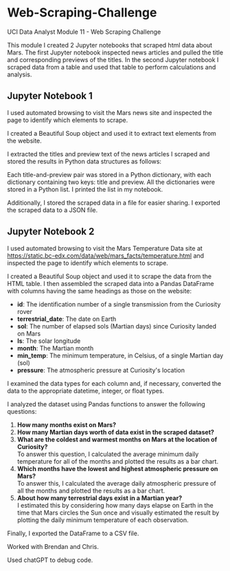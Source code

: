# Web-Scraping-Challenge
UCI Data Analyst Module 11 - Web Scraping Challenge

This module I created 2 Jupyter notebooks that scraped html data about Mars. The first Jupyter notebook inspected news articles and pulled the title and corresponding previews of the titles. In the second Jupyter notebook I scraped data from a table and used that table to perform calculations and analysis. 

## Jupyter Notebook 1
I used automated browsing to visit the Mars news site and inspected the page to identify which elements to scrape.

I created a Beautiful Soup object and used it to extract text elements from the website.

I extracted the titles and preview text of the news articles I scraped and stored the results in Python data structures as follows:

Each title-and-preview pair was stored in a Python dictionary, with each dictionary containing two keys: title and preview.
All the dictionaries were stored in a Python list.
I printed the list in my notebook.

Additionally, I stored the scraped data in a file for easier sharing. I exported the scraped data to a JSON file.

## Jupyter Notebook 2
I used automated browsing to visit the Mars Temperature Data site at https://static.bc-edx.com/data/web/mars_facts/temperature.html and inspected the page to identify which elements to scrape.

I created a Beautiful Soup object and used it to scrape the data from the HTML table. I then assembled the scraped data into a Pandas DataFrame with columns having the same headings as those on the website:

- **id**: The identification number of a single transmission from the Curiosity rover
- **terrestrial_date**: The date on Earth
- **sol**: The number of elapsed sols (Martian days) since Curiosity landed on Mars
- **ls**: The solar longitude
- **month**: The Martian month
- **min_temp**: The minimum temperature, in Celsius, of a single Martian day (sol)
- **pressure**: The atmospheric pressure at Curiosity's location

I examined the data types for each column and, if necessary, converted the data to the appropriate datetime, integer, or float types.

I analyzed the dataset using Pandas functions to answer the following questions:

1. **How many months exist on Mars?**
2. **How many Martian days worth of data exist in the scraped dataset?**
3. **What are the coldest and warmest months on Mars at the location of Curiosity?**  
   To answer this question, I calculated the average minimum daily temperature for all of the months and plotted the results as a bar chart.
4. **Which months have the lowest and highest atmospheric pressure on Mars?**  
   To answer this, I calculated the average daily atmospheric pressure of all the months and plotted the results as a bar chart.
5. **About how many terrestrial days exist in a Martian year?**  
   I estimated this by considering how many days elapse on Earth in the time that Mars circles the Sun once and visually estimated the result by plotting the daily minimum temperature of each observation.
   
Finally, I exported the DataFrame to a CSV file.

Worked with Brendan and Chris.

Used chatGPT to debug code.
